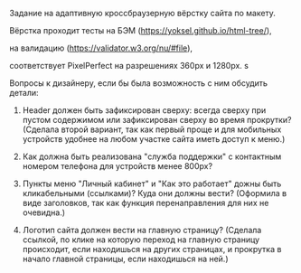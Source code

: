 Задание на адаптивную кроссбраузерную вёрстку сайта по макету.

Вёрстка проходит тесты на БЭМ (https://yoksel.github.io/html-tree/), 

на валидацию (https://validator.w3.org/nu/#file),

соответствует PixelPerfect на разрешениях 360px и 1280px.
s


Вопросы к дизайнеру, если бы была возможность с ним обсудить детали:

1. Header должен быть зафиксирован сверху: всегда сверху при пустом содержимом или зафиксирован сверху во время прокрутки? (Сделала второй вариант, так как первый проще и для мобильных устройств удобнее на любом участке сайта иметь доступ к меню.)

2. Как должна быть реализована "служба поддержки" с контактным номером телефона для устройств менее 800px?

3. Пункты меню "Личный кабинет" и "Как это работает" дожны быть кликабельными (ссылками)? Куда они должны вести? (Оформила в виде заголовков, так как функция перенаправления для них не очевидна.)

4. Логотип сайта должен вести на главную страницу? (Сделала ссылкой, по клике на которую переход на главную страницу происходит, если находишься на других страницах, и прокрутка в начало главной страницы, если находишься на ней.)
